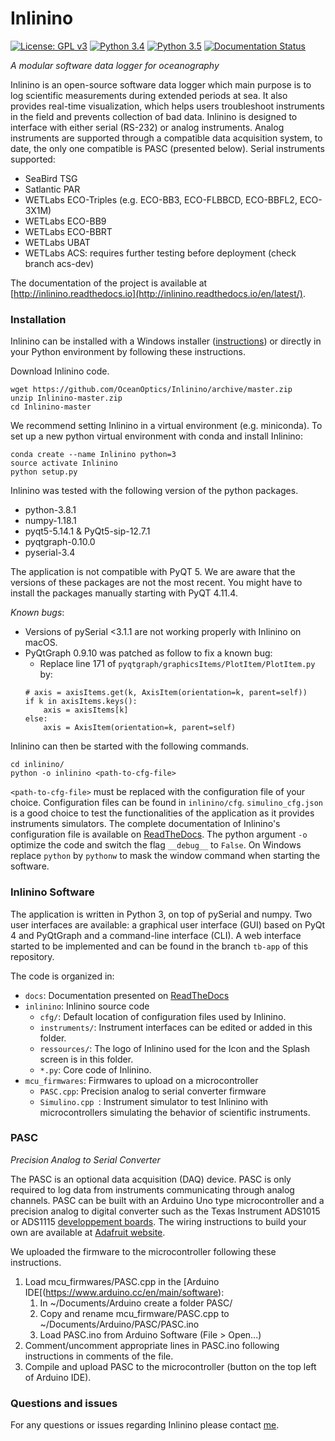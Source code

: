 Inlinino
========
[![License: GPL v3](https://img.shields.io/badge/License-GPLv3-blue.svg)](https://www.gnu.org/licenses/gpl-3.0)
[![Python 3.4](https://img.shields.io/badge/Python-3.4-blue.svg)](https://www.python.org/downloads/)
[![Python 3.5](https://img.shields.io/badge/Python-3.5-blue.svg)](https://www.python.org/downloads/)
[![Documentation Status](https://readthedocs.org/projects/inlinino/badge/?version=latest)](https://inlinino.readthedocs.io/en/latest/?badge=latest)


_A modular software data logger for oceanography_


Inlinino is an open-source software data logger which main purpose is to log scientific measurements during extended periods at sea. It also provides real-time visualization, which helps users troubleshoot instruments in the field and prevents collection of bad data. Inlinino is designed to interface with either serial (RS-232) or analog instruments. Analog instruments are supported through a compatible data acquisition system, to date, the only one compatible is PASC (presented below). Serial instruments supported:
  + SeaBird TSG
  + Satlantic PAR
  + WETLabs ECO-Triples (e.g. ECO-BB3, ECO-FLBBCD, ECO-BBFL2, ECO-3X1M)
  + WETLabs ECO-BB9
  + WETLabs ECO-BBRT
  + WETLabs UBAT
  + WETLabs ACS: requires further testing before deployment (check branch acs-dev)
     
The documentation of the project is available at [http://inlinino.readthedocs.io](http://inlinino.readthedocs.io/en/latest/).

### Installation
Inlinino can be installed with a Windows installer ([instructions](https://inlinino.readthedocs.io/en/latest/quick_start.html)) or directly in your Python environment by following these instructions.

Download Inlinino code.
 
    wget https://github.com/OceanOptics/Inlinino/archive/master.zip
    unzip Inlinino-master.zip
    cd Inlinino-master
 
We recommend setting Inlinino in a virtual environment (e.g. miniconda). To set up a new python virtual environment with conda and install Inlinino:

    conda create --name Inlinino python=3
    source activate Inlinino
    python setup.py

Inlinino was tested with the following version of the python packages.
  + python-3.8.1
  + numpy-1.18.1
  + pyqt5-5.14.1  & PyQt5-sip-12.7.1 
  + pyqtgraph-0.10.0
  + pyserial-3.4

The application is not compatible with PyQT 5. We are aware that the versions of these packages are not the most recent. You might have to install the packages manually starting with PyQT 4.11.4.

_Known bugs_:
  + Versions of pySerial <3.1.1 are not working properly with Inlinino on macOS.
  + PyQtGraph 0.9.10 was patched as follow to fix a known bug:
    + Replace line 171 of `pyqtgraph/graphicsItems/PlotItem/PlotItem.py` by:
    ```
    # axis = axisItems.get(k, AxisItem(orientation=k, parent=self))
    if k in axisItems.keys():
        axis = axisItems[k]
    else:
        axis = AxisItem(orientation=k, parent=self) 
    ```

Inlinino can then be started with the following commands.

    cd inlinino/
    python -o inlinino <path-to-cfg-file>

`<path-to-cfg-file>` must be replaced with the configuration file of your choice. Configuration files can be found in `inlinino/cfg`. `simulino_cfg.json` is a good choice to test the functionalities of the application as it provides instruments simulators. The complete documentation of Inlinino's configuration file is available on [ReadTheDocs](https://inlinino.readthedocs.io/en/latest/cfg.html). The python argument `-o` optimize the code and switch the flag `__debug__` to `False`. On Windows replace `python` by `pythonw` to mask the window command when starting the software. 

### Inlinino Software
The application is written in Python 3, on top of pySerial and numpy. Two user interfaces are available: a graphical user interface (GUI) based on PyQt 4 and PyQtGraph and a command-line interface (CLI). A web interface started to be implemented and can be found in the branch `tb-app` of this repository.

The code is organized in:
  + `docs`: Documentation presented on [ReadTheDocs](https://inlinino.readthedocs.io/)
  + `inlinino`: Inlinino source code
    - `cfg/`: Default location of configuration files used by Inlinino.
    - `instruments/`:  Instrument interfaces can be edited or added in this folder.
    - `ressources/`: The logo of Inlinino used for the Icon and the Splash screen is in this folder.
    - `*.py`: Core code of Inlinino.
  + `mcu_firmwares`: Firmwares to upload on a microcontroller
    - `PASC.cpp`: Precision analog to serial converter firmware
    - `Simulino.cpp `: Instrument simulator to test Inlinino with microcontrollers simulating the behavior of scientific instruments.

### PASC
_Precision Analog to Serial Converter_

The PASC is an optional data acquisition (DAQ) device. PASC is only required to log data from instruments communicating through analog channels. PASC can be built with an Arduino Uno type microcontroller and a precision analog to digital converter such as the Texas Instrument ADS1015 or ADS1115 [developpement boards](https://www.adafruit.com/product/1083). The wiring instructions to build your own are available at [Adafruit website](https://learn.adafruit.com/adafruit-4-channel-adc-breakouts/assembly-and-wiring).

We uploaded the firmware to the microcontroller following these instructions.
  1. Load mcu_firmwares/PASC.cpp in the [Arduino IDE[(<https://www.arduino.cc/en/main/software>):
        1. In ~/Documents/Arduino create a folder PASC/
        2. Copy and rename mcu_firmware/PASC.cpp to ~/Documents/Arduino/PASC/PASC.ino
        3. Load PASC.ino from Arduino Software (File > Open...)
  2. Comment/uncomment appropriate lines in PASC.ino following instructions in comments of the file.
  3. Compile and upload PASC to the microcontroller (button on the top left of Arduino IDE).

### Questions and issues
For any questions or issues regarding Inlinino please contact [me](mailto:nils.haentjens+inlinino@maine.edu).
